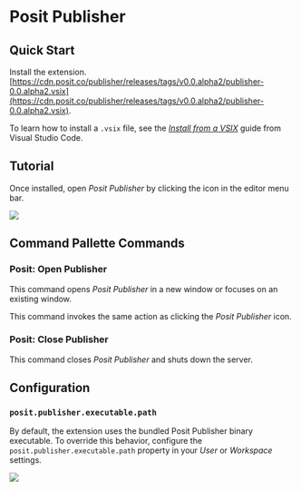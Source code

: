 # Posit Publisher

## Quick Start

Install the extension.
[https://cdn.posit.co/publisher/releases/tags/v0.0.alpha2/publisher-0.0.alpha2.vsix](https://cdn.posit.co/publisher/releases/tags/v0.0.alpha2/publisher-0.0.alpha2.vsix).

To learn how to install a `.vsix` file, see the [*Install from a VSIX*](https://code.visualstudio.com/docs/editor/extension-marketplace#_install-from-a-vsix) guide from Visual Studio Code.

## Tutorial

Once installed, open *Posit Publisher* by clicking the icon in the editor menu bar.

![](https://cdn.posit.co/publisher/assets/img/tutorial.png)

## Command Pallette Commands

### Posit: Open Publisher

This command opens *Posit Publisher* in a new window or focuses on an existing window.

This command invokes the same action as clicking the *Posit Publisher* icon.

### Posit: Close Publisher

This command closes *Posit Publisher* and shuts down the server.

## Configuration

### `posit.publisher.executable.path`

By default, the extension uses the bundled Posit Publisher binary executable. To override this behavior, configure the `posit.publisher.executable.path` property in your *User* or *Workspace* settings.

![](https://cdn.posit.co/publisher/assets/img/settings.png)
